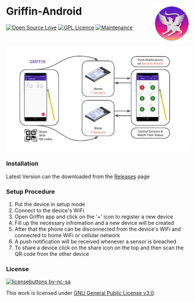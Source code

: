 # Griffin-Android <img src="https://github.com/atick-faisal/Griffin-Android/blob/master/ic_launcher_round.png" width="100" height="100" align="right"/> 
[![Open Source Love](https://badges.frapsoft.com/os/v2/open-source.svg?v=103)](https://github.com/ellerbrock/open-source-badges/) [![GPL Licence](https://badges.frapsoft.com/os/gpl/gpl.svg?v=103)](https://opensource.org/licenses/GPL-3.0/) [![Maintenance](https://img.shields.io/badge/Maintained%3F-yes-green.svg)](https://GitHub.com/Naereen/StrapDown.js/graphs/commit-activity)

<br>

<p align="center">
  <img src="https://github.com/atick-faisal/Griffin-Android/blob/master/Griffin%20Android.png"
</p>

### Installation
Latest Version can the downloaded from the [Releases](https://github.com/atick-faisal/Griffin-Android/releases) page

### Setup Procedure
1. Put the device in setup mode
2. Connect to the device's WiFi
3. Open Griffin app and click on the '+' icon to register a new device
4. Fill up the necessary infromation and a new device will be created
5. After that the phone can be disconnected from the device's WiFi and connected to home WiFi or cellular network
6. A push notification will be received whenever a sensor is breached
7. To share a device click on the share icon on the top and then scan the QR code from the other device

### License
[![licensebuttons by-nc-sa](https://licensebuttons.net/l/by-nc-sa/3.0/88x31.png)](https://creativecommons.org/licenses/by-nc-sa/4.0)

This work is licensed under [GNU General Public License v3.0](https://github.com/atick-faisal/PIC16F877a/blob/master/LICENSE).
